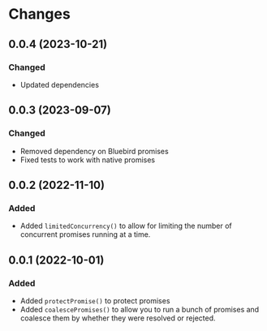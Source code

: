 # Changes

## 0.0.4 (2023-10-21)

### Changed

- Updated dependencies

## 0.0.3 (2023-09-07)

### Changed

- Removed dependency on Bluebird promises
- Fixed tests to work with native promises

## 0.0.2 (2022-11-10)

### Added

- Added `limitedConcurrency()` to allow for limiting the number of concurrent promises running at a time.

## 0.0.1 (2022-10-01)

### Added

- Added `protectPromise()` to protect promises
- Added `coalescePromises()` to allow you to run a bunch of promises and coalesce them by whether they were resolved or rejected.
